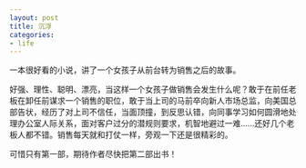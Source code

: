 ```yaml
---
layout: post
title: 沉浮
categories:
- life
---
```

一本很好看的小说，讲了一个女孩子从前台转为销售之后的故事。

好强、理性、聪明、漂亮，当这样一个女孩子做销售会发生什么呢？敢于在前任老板在卸任前谋求一个销售的职位，敢于当上司的马前卒向新人市场总监，向美国总部告状，经历了对上司不信任，当面顶撞，到反思认错，向同事学习如何圆滑地处理办公室人际关系，面对客户过分的潜规则要求，机智地避过一难......还好几个老板人都不错。销售每天就和打仗一样，旁观一下还是很精彩的。

可惜只有第一部，期待作者尽快把第二部出书！

